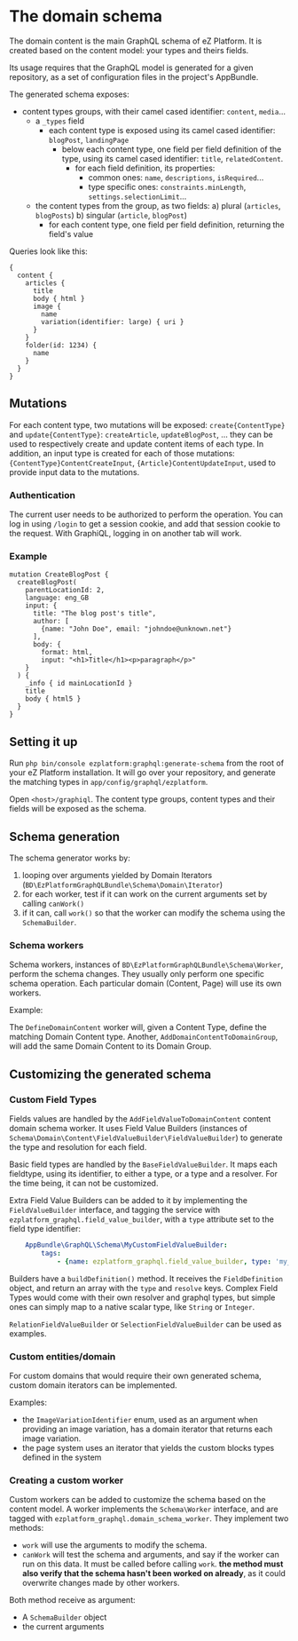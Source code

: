 # The domain schema

The domain content is the main GraphQL schema of eZ Platform. It is created based on the content model: 
your types and theirs fields.

Its usage requires that the GraphQL model is generated for a given repository,
as a set of configuration files in the project's AppBundle.

The generated schema exposes:
- content types groups, with their camel cased identifier: `content`, `media`...
    - a `_types` field
        - each content type is exposed using its camel cased identifier: `blogPost`, `landingPage`
            - below each content type, one field per field definition of the type, using its
              camel cased identifier: `title`, `relatedContent`.
                - for each field definition, its properties:
                    - common ones: `name`, `descriptions`, `isRequired`...
                    - type specific ones: `constraints.minLength`, `settings.selectionLimit`...
    - the content types from the group, as two fields:
        a) plural (`articles`, `blogPosts`)
        b) singular (`article`, `blogPost`)
        - for each content type, one field per field definition, returning the field's value

Queries look like this:

```
{
  content {
    articles {
      title
      body { html }
      image {
        name
        variation(identifier: large) { uri }
      }
    }
    folder(id: 1234) {
      name
    }
  }
}
```

## Mutations
For each content type, two mutations will be exposed: `create{ContentType}` and `update{ContentType}`:
`createArticle`, `updateBlogPost`, ... they can be used to respectively create and update content items
of each type. In addition, an input type is created for each of those mutations: `{ContentType}ContentCreateInput`,
`{Article}ContentUpdateInput`, used to provide input data to the mutations.

### Authentication
The current user needs to be authorized to perform the operation. You can log in using `/login` to get a session cookie,
and add that session cookie to the request. With GraphiQL, logging in on another tab will work.

### Example

```
mutation CreateBlogPost {
  createBlogPost(
    parentLocationId: 2,
    language: eng_GB
    input: {
      title: "The blog post's title",
      author: [
        {name: "John Doe", email: "johndoe@unknown.net"}
      ],
      body: {
        format: html,
        input: "<h1>Title</h1><p>paragraph</p>"
    }
  ) {
    _info { id mainLocationId }
    title
    body { html5 }
  }
}
```


## Setting it up

Run `php bin/console ezplatform:graphql:generate-schema` from the root of your
eZ Platform installation. It will go over your repository, and generate the matching
types in `app/config/graphql/ezplatform`.

Open `<host>/graphiql`. The content type groups, content types and their fields
will be exposed as the schema.

## Schema generation

The schema generator works by:
1. looping over arguments yielded by Domain Iterators (`BD\EzPlatformGraphQLBundle\Schema\Domain\Iterator`)
2. for each worker, test if it can work on the current arguments set by calling `canWork()`
3. if it can, call `work()` so that the worker can modify the schema using the `SchemaBuilder`.

### Schema workers

Schema workers, instances of `BD\EzPlatformGraphQLBundle\Schema\Worker`, perform the schema changes. They usually only perform one specific schema operation. Each particular domain (Content, Page) will use its own workers.

Example:

The `DefineDomainContent` worker will, given a Content Type, define the matching Domain Content type.
Another, `AddDomainContentToDomainGroup`, will add the same Domain Content to its Domain Group.

## Customizing the generated schema

### Custom Field Types

Fields values are handled by the `AddFieldValueToDomainContent` content domain schema worker. It uses Field Value Builders (instances of `Schema\Domain\Content\FieldValueBuilder\FieldValueBuilder`) to generate the type and resolution for each field.

Basic field types are handled by the `BaseFieldValueBuilder`. It maps each fieldtype, using its identifier, to either a type, or a type and a resolver. For the time being, it can not be customized.

Extra Field Value Builders can be added to it by implementing the `FieldValueBuilder` interface, and tagging the service with `ezplatform_graphql.field_value_builder`, with a `type` attribute set to the field type identifier:

```yaml
    AppBundle\GraphQL\Schema\MyCustomFieldValueBuilder:
        tags:
            - {name: ezplatform_graphql.field_value_builder, type: 'my_custom_field'}
```

Builders have a `buildDefinition()` method. It receives the `FieldDefinition` object, and return an array with the `type` and `resolve` keys. Complex Field Types would come with their own resolver and graphql types, but simple ones can simply map to a native scalar type, like `String` or `Integer`.

`RelationFieldValueBuilder` or `SelectionFieldValueBuilder` can be used as examples.

### Custom entities/domain
For custom domains that would require their own generated schema, custom domain iterators can be implemented. 

Examples:

- the `ImageVariationIdentifier` enum, used as an argument when providing an image variation, has a domain iterator that returns each image variation.
- the page system uses an iterator that yields the custom blocks types defined in the system

### Creating a custom worker

Custom workers can be added to customize the schema based on the content model. A worker implements the `Schema\Worker` interface, and are tagged with `ezplatform_graphql.domain_schema_worker`. They implement two methods:

- `work` will use the arguments to modify the schema.
- `canWork` will test the schema and arguments, and say if the worker can run on this data.
  It must be called before calling `work`.
  **the method must also verify that the schema hasn't been worked on already**, as it could overwrite changes made by other workers.

Both method receive as argument:

- A `SchemaBuilder` object
- the current arguments

